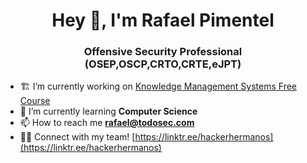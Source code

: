 <h1 align="center">Hey 👋, I'm Rafael Pimentel</h1>
<h3 align="center">Offensive Security Professional (OSEP,OSCP,CRTO,CRTE,eJPT)</h3>

- 🏗️ I’m currently working on [Knowledge Management Systems Free Course]([https://github.com/Hacker-Hermanos/NetRunners](https://github.com/Hacker-Hermanos/Knowledge-Management-for-Offensive-Security-Professionals))
- 🌱 I’m currently learning **Computer Science**
- 📫 How to reach me **rafael@todosec.com**
- 🤜🤛 Connect with my team! [https://linktr.ee/hackerhermanos](https://linktr.ee/hackerhermanos)
